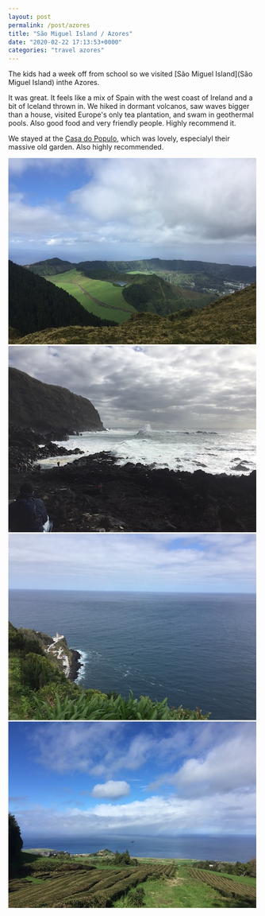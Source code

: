 ```yaml
---
layout: post
permalink: /post/azores
title: "São Miguel Island / Azores"
date: "2020-02-22 17:13:53+0000"
categories: "travel azores"
---
```



The kids had a week off from school so we visited
[São Miguel Island](São Miguel Island) inthe Azores.

It was great. It feels like a mix of Spain with the west coast of Ireland and a bit of Iceland thrown in. We hiked in dormant volcanos, saw waves bigger than a house, visited Europe's only tea plantation, and swam in geothermal pools.  Also good food and very friendly people. Highly recommend it.

We stayed at the [Casa do Populo](https://casadopopulo.jimdofree.com), which was lovely, especialyl their massive old garden. Also highly recommended. 


<div class="row pb20 pt20">
<div class="col-md-1"></div>
<div class="col-md-10 ctr">
  <img src="/img/blog/azores1.jpeg"/>
</div>
<div class="col-md-1"></div>
</div>

<div class="row pb20 pt20">
<div class="col-md-1"></div>
<div class="col-md-10 ctr">
  <img src="/img/blog/azores2.jpeg"/>
</div>
<div class="col-md-1"></div>
</div>

<div class="row pb20 pt20">
<div class="col-md-1"></div>
<div class="col-md-10 ctr">
  <img src="/img/blog/azores3.jpeg"/>
</div>
<div class="col-md-1"></div>
</div>

<div class="row pb20 pt20">
<div class="col-md-1"></div>
<div class="col-md-10 ctr">
  <img src="/img/blog/azores4.jpeg"/>
</div>
<div class="col-md-1"></div>
</div>


